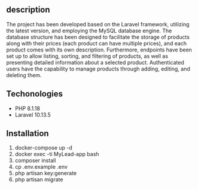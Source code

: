## description
The project has been developed based on the Laravel framework, utilizing the latest version, and employing the MySQL database engine. The database structure has been designed to facilitate the storage of products along with their prices (each product can have multiple prices), and each product comes with its own description. Furthermore, endpoints have been set up to allow listing, sorting, and filtering of products, as well as presenting detailed information about a selected product. Authenticated users have the capability to manage products through adding, editing, and deleting them.

## Techonologies
- PHP 8.1.18
- Laravel 10.13.5

## Installation

1. docker-compose up -d
2. docker exec -ti MyLead-app bash
3. composer install
4. cp .env.example .env
5. php artisan key:generate
6. php artisan migrate
